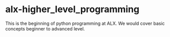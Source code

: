 # alx-higher_level_programming
This is the beginning of python programming at ALX. We would cover basic concepts beginner to advanced level.
